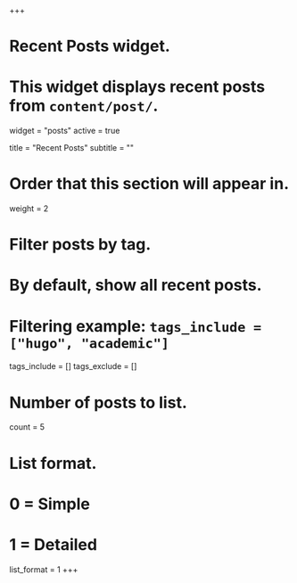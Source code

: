 +++
# Recent Posts widget.
# This widget displays recent posts from `content/post/`.
widget = "posts"
active = true

title = "Recent Posts"
subtitle = ""

# Order that this section will appear in.
weight = 2

# Filter posts by tag.
#  By default, show all recent posts.
#  Filtering example: `tags_include = ["hugo", "academic"]`
tags_include = []
tags_exclude = []

# Number of posts to list.
count = 5

# List format.
#   0 = Simple
#   1 = Detailed
list_format = 1
+++

